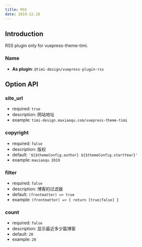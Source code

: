 ```yaml
---
title: RSS
date: 2019-12.18
---
```


## Introduction
RSS plugin only for vuepress-theme-timi.

### Name

- **As plugin**: `@timi-design/vuepress-plugin-rss`

## Option API

### site_url

- required: `true`
- description: 网站地址
- example: `timi-design.maxiaoqu.com/vuepress-theme-timi`

### copyright

- required: `false`
- description: 版权
- default: `'${$themeConfig.author} ${$themeConfig.startYear}'`
- example: `maxiaoqu 2019`

### filter

- required: `false`
- description: 博客的过滤器
- default: `(frontmatter) => true`
- example: `(frontmatter) => { return [true|false] }`

### count

- required: `false`
- description: 显示最近多少篇博客
- default: `20`
- example: `20`